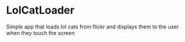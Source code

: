 # LolCatLoader
Simple app that loads lol cats from flickr and displays them to the user when they touch the screen

